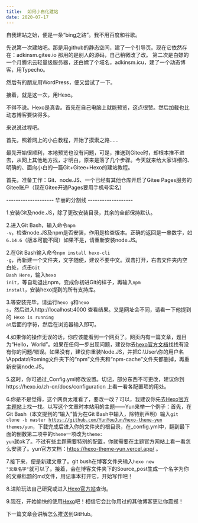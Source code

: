 ```yaml
---
title:  如何小白化建站
date: 2020-07-17
---
```


自我建站之始，便是一条“bing之路”。我不用百度和谷歌。
<!--more-->
先说第一次建站吧。那是用github的静态空间，建了一个引导页。现在它依然存在：adkinsm.gitee.io 
那用的是别人的源码，自己稍微改了改。
第二次是白嫖的一个月腾讯云轻量级服务器，还白嫖了个域名，adkinsm.icu，建了一个动态博客，用Typecho。

然后有的朋友用WordPress，便又尝试了一下。

接着，就是这一次，用Hexo。

不得不说。Hexo是真香。首先在自己电脑上就能预览，这点很赞。然后加载也比动态博客要快得多。

来说说过程吧。

首先，照着网上的小白教程，开始了摸索之路……

最先开始很顺利，本地预览也没有问题，可是，推送到Gitee时，却根本推不进去，从网上其他地方找，才明白，原来是落了几个步骤。今天就来给大家详细的、明确的、面向小白的一篇Git+Gitee+Hexo的建站教程。

首先，准备工作：Git、node.JS、一个已经有其他仓库开启了Gitee Pages服务的Gitee账户（现在Gitee开通Pages要用手机号实名）

-------------------- 华丽的分割线 -------------------

1.安装Git及node.JS，除了更改安装目录，其余的全部保持默认。

2.进入Git Bash，输入命令<code>npm -v</code>，检查node.JS及npm是否安装，作用是检查版本。正确的返回是一串数字，如<code>6.14.6</code>（版本可能不同）如果不是，请重新安装node.JS。

2.在Git Bash输入命令<code>npm install hexo-cli -g</code>，再新建一个文件夹，文字随便，建议不要中文。双击打开，右击文件夹内空白处，点击<code>Git Bash Here</code>，输入<code>hexo init</code>，等自动退出npm，变成你初进Git的样子，再输入<code>npm install</code>，安装hexo提到的所有支持库。

3.等安装完毕，请运行<code>hexo g</code>和<code>hexo s</code>，然后进入http://localhost:4000 查看结果。又是网址会不同，请看一下他提到的<code> Hexo is running at</code>后面的字符，然后在浏览器输入即可。

4.如果你的操作无误的话，你应该能看到一个网页了。网页内有一篇文章，题目为“Hello，World”。如果在任何一步出现问题，建议你去<a href="https://hexo.io/zh-cn/docs/">hexo官方文档</a>找找有没有你的问题/错误。如果没有，建议你重装Node.JS，并把C:\User\你的用户名\Appdata\Roming文件夹下的“npm”文件夹和“npm-cache”文件夹都删掉，再重新安装node.JS。

5.这时，你可通过_Config.yml修改设置。切记，部分东西不可更改，建议你到https://hexo.io/zh-cn/docs/configuration 上看一看各配置项的用处。

6.你是不是觉得，这个网页太难看了，要改一改？可以，我建议你先去<a href="https://hexo.io/themes/ ">Hexo官方主题站</a>上找一找。以写这个文章时本站用的主题——Yun来举一个例子：首先，在Git Bash（本文提到的“输入”皆为在Git Bash中输入，除特别声明）输入<code>git clone -b master https://github.com/YunYouJun/hexo-theme-yun themes/yun</code>，下载完成后进入你的文件夹的根目录，在_config.yml中，翻到最下面的倒数第二项中的<code>theme</code>一项改为<code>theme: yun</code>就ok了。不过有些主题需要特别的配置，你就需要在主题官方网站上看一看怎么安装了。yun官方文档：https://hexo-theme-yun.vercel.app/ 。

7.接下来，便是新建文章了。git bush在博客文件夹输入<code>hexo new "文章名字"</code>就可以了。接着，会在博客文件夹下的Source\_post生成一个名字为你的文章标题的md文件，用记事本打开它，开始写作吧！

8.进阶玩法自己研究或进入<a href="https://hexo.io">Hexo官方站</a>查询。

9.现在，开始愉快的使用<a href="https://hexo.io">Hexo</a>吧！相信它会比你用过的其他博客更让你震撼！

下一篇文章会讲解怎么推送到GitHub。
